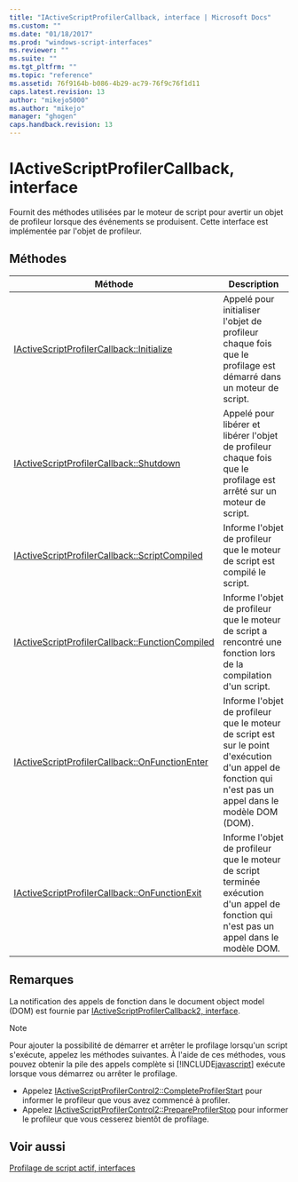 ```yaml
---
title: "IActiveScriptProfilerCallback, interface | Microsoft Docs"
ms.custom: ""
ms.date: "01/18/2017"
ms.prod: "windows-script-interfaces"
ms.reviewer: ""
ms.suite: ""
ms.tgt_pltfrm: ""
ms.topic: "reference"
ms.assetid: 76f9164b-b086-4b29-ac79-76f9c76f1d11
caps.latest.revision: 13
author: "mikejo5000"
ms.author: "mikejo"
manager: "ghogen"
caps.handback.revision: 13
---
```

# IActiveScriptProfilerCallback, interface
Fournit des méthodes utilisées par le moteur de script pour avertir un objet de profileur lorsque des événements se produisent.  Cette interface est implémentée par l'objet de profileur.  
  
## Méthodes  
  
|Méthode|Description|  
|-------------|-----------------|  
|[IActiveScriptProfilerCallback::Initialize](../../winscript/reference/iactivescriptprofilercallback-initialize.md)|Appelé pour initialiser l'objet de profileur chaque fois que le profilage est démarré dans un moteur de script.|  
|[IActiveScriptProfilerCallback::Shutdown](../../winscript/reference/iactivescriptprofilercallback-shutdown.md)|Appelé pour libérer et libérer l'objet de profileur chaque fois que le profilage est arrêté sur un moteur de script.|  
|[IActiveScriptProfilerCallback::ScriptCompiled](../../winscript/reference/iactivescriptprofilercallback-scriptcompiled.md)|Informe l'objet de profileur que le moteur de script est compilé le script.|  
|[IActiveScriptProfilerCallback::FunctionCompiled](../../winscript/reference/iactivescriptprofilercallback-functioncompiled.md)|Informe l'objet de profileur que le moteur de script a rencontré une fonction lors de la compilation d'un script.|  
|[IActiveScriptProfilerCallback::OnFunctionEnter](../../winscript/reference/iactivescriptprofilercallback-onfunctionenter.md)|Informe l'objet de profileur que le moteur de script est sur le point d'exécution d'un appel de fonction qui n'est pas un appel dans le modèle DOM \(DOM\).|  
|[IActiveScriptProfilerCallback::OnFunctionExit](../../winscript/reference/iactivescriptprofilercallback-onfunctionexit.md)|Informe l'objet de profileur que le moteur de script terminée exécution d'un appel de fonction qui n'est pas un appel dans le modèle DOM.|  
  
## Remarques  
 La notification des appels de fonction dans le document object model \(DOM\) est fournie par [IActiveScriptProfilerCallback2, interface](../../winscript/reference/iactivescriptprofilercallback2-interface.md).  
  
> [!NOTE]
>  Pour ajouter la possibilité de démarrer et arrêter le profilage lorsqu'un script s'exécute, appelez les méthodes suivantes.  À l'aide de ces méthodes, vous pouvez obtenir la pile des appels complète si [!INCLUDE[javascript](../../javascript/includes/javascript-md.md)] exécute lorsque vous démarrez ou arrêter le profilage.  
>   
>  -   Appelez [IActiveScriptProfilerControl2::CompleteProfilerStart](../../winscript/reference/iactivescriptprofilercontrol2-completeprofilerstart.md) pour informer le profileur que vous avez commencé à profiler.  
> -   Appelez [IActiveScriptProfilerControl2::PrepareProfilerStop](../../winscript/reference/iactivescriptprofilercontrol2-prepareprofilerstop.md) pour informer le profileur que vous cesserez bientôt de profilage.  
  
## Voir aussi  
 [Profilage de script actif, interfaces](../../winscript/reference/active-script-profiler-interfaces.md)